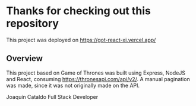 # Thanks for checking out this repository

This project was deployed on https://got-react-xi.vercel.app/

## Overview

This project based on Game of Thrones was built using Express, NodeJS and React, consuming https://thronesapi.com/api/v2/. A manual pagination was made, since it was not originally made on the API.


Joaquín Cataldo
Full Stack Developer

